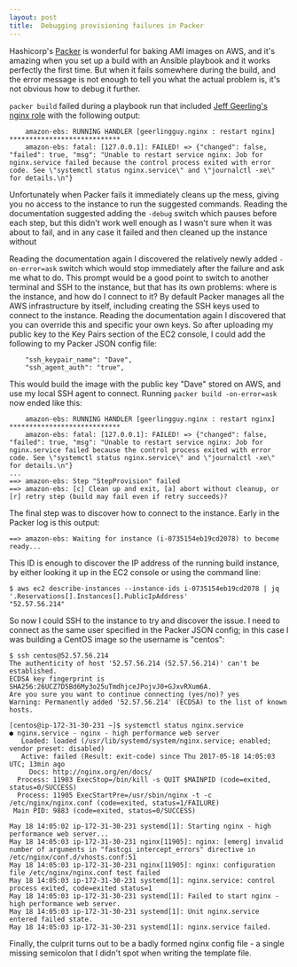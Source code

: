 ```yaml
---
layout: post
title:  Debugging provisioning failures in Packer
---
```


Hashicorp's [Packer](https://www.packer.io/) is wonderful for baking AMI images on AWS, and it's amazing when you set up a build with an Ansible playbook and it works perfectly the first time. But when it fails somewhere during the build, and the error message is not enough to tell you what the actual problem is, it's not obvious how to debug it further.

`packer build` failed during a playbook run that included [Jeff Geerling's nginx role](https://github.com/geerlingguy/ansible-role-nginx) with the following output:

```
    amazon-ebs: RUNNING HANDLER [geerlingguy.nginx : restart nginx] ****************************
    amazon-ebs: fatal: [127.0.0.1]: FAILED! => {"changed": false, "failed": true, "msg": "Unable to restart service nginx: Job for nginx.service failed because the control process exited with error code. See \"systemctl status nginx.service\" and \"journalctl -xe\" for details.\n"}
```

Unfortunately when Packer fails it immediately cleans up the mess, giving you no access to the instance to run the suggested commands. Reading the documentation suggested adding the `-debug` switch which pauses before each step, but this didn't work well enough as I wasn't sure when it was about to fail, and in any case it failed and then cleaned up the instance without

Reading the documentation again I discovered the relatively newly added `-on-error=ask` switch which would stop immediately after the failure and ask me what to do. This prompt would be a good point to switch to another terminal and SSH to the instance, but that has its own problems: where is the instance, and how do I connect to it? By default Packer manages all the AWS infrastructure by itself, including creating the SSH keys used to connect to the instance. Reading the documentation again I discovered that you can override this and specific your own keys. So after uploading my public key to the Key Pairs section of the EC2 console, I could add the following to my Packer JSON config file:

```
    "ssh_keypair_name": "Dave",
    "ssh_agent_auth": "true",
```

This would build the image with the public key "Dave" stored on AWS, and use my local SSH agent to connect. Running `packer build -on-error=ask` now ended like this:

```
    amazon-ebs: RUNNING HANDLER [geerlingguy.nginx : restart nginx] ****************************
    amazon-ebs: fatal: [127.0.0.1]: FAILED! => {"changed": false, "failed": true, "msg": "Unable to restart service nginx: Job for nginx.service failed because the control process exited with error code. See \"systemctl status nginx.service\" and \"journalctl -xe\" for details.\n"}
...
==> amazon-ebs: Step "StepProvision" failed
==> amazon-ebs: [c] Clean up and exit, [a] abort without cleanup, or [r] retry step (build may fail even if retry succeeds)? 
```

The final step was to discover how to connect to the instance. Early in the Packer log is this output:

```
==> amazon-ebs: Waiting for instance (i-0735154eb19cd2078) to become ready...
```

This ID is enough to discover the IP address of the running build instance, by either looking it up in the EC2 console or using the command line:

```console
$ aws ec2 describe-instances --instance-ids i-0735154eb19cd2078 | jq '.Reservations[].Instances[].PublicIpAddress'
"52.57.56.214"
```

So now I could SSH to the instance to try and discover the issue. I need to connect as the same user specified in the Packer JSON config; in this case I was building a CentOS image so the username is "centos":

```console
$ ssh centos@52.57.56.214
The authenticity of host '52.57.56.214 (52.57.56.214)' can't be established.
ECDSA key fingerprint is SHA256:26UCZ7D5Bd6My3o25uTmdhjceJPojvJ0+GJxvRXum6A.
Are you sure you want to continue connecting (yes/no)? yes
Warning: Permanently added '52.57.56.214' (ECDSA) to the list of known hosts.

[centos@ip-172-31-30-231 ~]$ systemctl status nginx.service
● nginx.service - nginx - high performance web server
   Loaded: loaded (/usr/lib/systemd/system/nginx.service; enabled; vendor preset: disabled)
   Active: failed (Result: exit-code) since Thu 2017-05-18 14:05:03 UTC; 13min ago
     Docs: http://nginx.org/en/docs/
  Process: 11903 ExecStop=/bin/kill -s QUIT $MAINPID (code=exited, status=0/SUCCESS)
  Process: 11905 ExecStartPre=/usr/sbin/nginx -t -c /etc/nginx/nginx.conf (code=exited, status=1/FAILURE)
 Main PID: 9883 (code=exited, status=0/SUCCESS)

May 18 14:05:02 ip-172-31-30-231 systemd[1]: Starting nginx - high performance web server...
May 18 14:05:03 ip-172-31-30-231 nginx[11905]: nginx: [emerg] invalid number of arguments in "fastcgi_intercept_errors" directive in /etc/nginx/conf.d/vhosts.conf:51
May 18 14:05:03 ip-172-31-30-231 nginx[11905]: nginx: configuration file /etc/nginx/nginx.conf test failed
May 18 14:05:03 ip-172-31-30-231 systemd[1]: nginx.service: control process exited, code=exited status=1
May 18 14:05:03 ip-172-31-30-231 systemd[1]: Failed to start nginx - high performance web server.
May 18 14:05:03 ip-172-31-30-231 systemd[1]: Unit nginx.service entered failed state.
May 18 14:05:03 ip-172-31-30-231 systemd[1]: nginx.service failed.
```

Finally, the culprit turns out to be a badly formed nginx config file - a single missing semicolon that I didn't spot when writing the template file.

